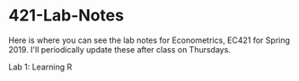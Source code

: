 # 421-Lab-Notes

Here is where you can see the lab notes for Econometrics, EC421 for Spring 2019. I'll periodically update these after class on Thursdays.

Lab 1: Learning R
